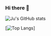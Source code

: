 ### Hi there 👋

![Ju's GitHub stats](https://github-readme-stats.vercel.app/api?username=ju-rsende&show_icons=true&theme=synthwave)

[![Top Langs](https://github-readme-stats.vercel.app/api/top-langs/?username=ju-rsende)]
